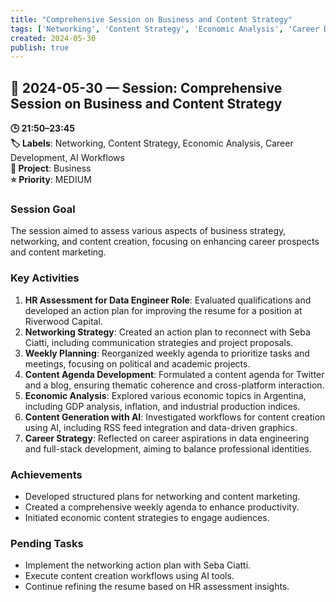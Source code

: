 ```yaml
---
title: "Comprehensive Session on Business and Content Strategy"
tags: ['Networking', 'Content Strategy', 'Economic Analysis', 'Career Development', 'AI Workflows']
created: 2024-05-30
publish: true
---
```


## 📅 2024-05-30 — Session: Comprehensive Session on Business and Content Strategy

**🕒 21:50–23:45**  
**🏷️ Labels**: Networking, Content Strategy, Economic Analysis, Career Development, AI Workflows  
**📂 Project**: Business  
**⭐ Priority**: MEDIUM  


### Session Goal
The session aimed to assess various aspects of business strategy, networking, and content creation, focusing on enhancing career prospects and content marketing.

### Key Activities
1. **HR Assessment for Data Engineer Role**: Evaluated qualifications and developed an action plan for improving the resume for a position at Riverwood Capital.
2. **Networking Strategy**: Created an action plan to reconnect with Seba Ciatti, including communication strategies and project proposals.
3. **Weekly Planning**: Reorganized weekly agenda to prioritize tasks and meetings, focusing on political and academic projects.
4. **Content Agenda Development**: Formulated a content agenda for Twitter and a blog, ensuring thematic coherence and cross-platform interaction.
5. **Economic Analysis**: Explored various economic topics in Argentina, including GDP analysis, inflation, and industrial production indices.
6. **Content Generation with AI**: Investigated workflows for content creation using AI, including RSS feed integration and data-driven graphics.
7. **Career Strategy**: Reflected on career aspirations in data engineering and full-stack development, aiming to balance professional identities.

### Achievements
- Developed structured plans for networking and content marketing.
- Created a comprehensive weekly agenda to enhance productivity.
- Initiated economic content strategies to engage audiences.

### Pending Tasks
- Implement the networking action plan with Seba Ciatti.
- Execute content creation workflows using AI tools.
- Continue refining the resume based on HR assessment insights.
